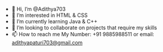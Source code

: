 - 👋 Hi, I’m @Adithya703
- 👀 I’m interested in HTML & CSS
- 🌱 I’m currently learning Java & C++
- 💞️ I’m looking to collaborate on projects that require my skills
- 📫 How to reach me My Number: +91 9885988511 or email: adithyapaturi703@gmail.com
<!---
Adithya703/Adithya703 is a ✨ special ✨ repository because its `README.md` (this file) appears on your GitHub profile.
You can click the Preview link to take a look at your changes.
--->
